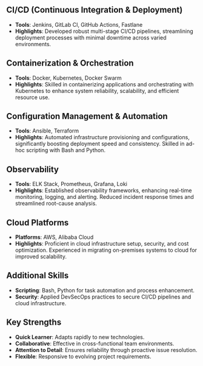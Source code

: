 ## CI/CD (Continuous Integration & Deployment)
- **Tools**: Jenkins, GitLab CI, GitHub Actions, Fastlane
- **Highlights**: Developed robust multi-stage CI/CD pipelines, streamlining deployment processes with minimal downtime across varied environments.

## Containerization & Orchestration
- **Tools**: Docker, Kubernetes, Docker Swarm
- **Highlights**: Skilled in containerizing applications and orchestrating with Kubernetes to enhance system reliability, scalability, and efficient resource use.

## Configuration Management & Automation
- **Tools**: Ansible, Terraform
- **Highlights**: Automated infrastructure provisioning and configurations, significantly boosting deployment speed and consistency. Skilled in ad-hoc scripting with Bash and Python.

## Observability
- **Tools**: ELK Stack, Prometheus, Grafana, Loki
- **Highlights**: Established observability frameworks, enhancing real-time monitoring, logging, and alerting. Reduced incident response times and streamlined root-cause analysis.

## Cloud Platforms
- **Platforms**: AWS, Alibaba Cloud
- **Highlights**: Proficient in cloud infrastructure setup, security, and cost optimization. Experienced in migrating on-premises systems to cloud for improved scalability.

## Additional Skills
- **Scripting**: Bash, Python for task automation and process enhancement.
- **Security**: Applied DevSecOps practices to secure CI/CD pipelines and cloud infrastructure.

## Key Strengths
- **Quick Learner**: Adapts rapidly to new technologies.
- **Collaborative**: Effective in cross-functional team environments.
- **Attention to Detail**: Ensures reliability through proactive issue resolution.
- **Flexible**: Responsive to evolving project requirements.
